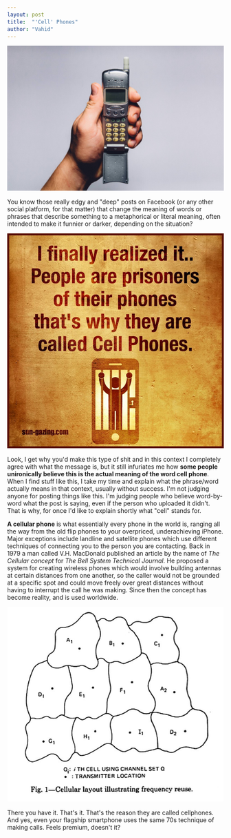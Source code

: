 ```yaml
---
layout: post
title:  "'Cell' Phones"
author: "Vahid"
---
```

<p align="center">
  <img src="./assets/phone.jpg">
</p>
You know those really edgy and "deep" posts on Facebook (or any other social platform, for that matter) that change the meaning of words or phrases that describe something to a metaphorical or literal meaning, often intended to make it funnier or darker, depending on the situation?

<p align="center">
  <img src="./assets/edge.jpg">
</p>

Look, I get why you'd make this type of shit and in this context I completely agree with what the message is, but it still infuriates me how **some people unironically believe this is the actual meaning of the word cell phone**. When I find stuff like this, I take my time and explain what the phrase/word actually means in that context, usually without success. I'm not judging anyone for posting things like this. I'm judging people who believe word-by-word what the post is saying, even if the person who uploaded it didn't. That is why, for once I'd like to explain shortly what "cell" stands for.

__A cellular phone__ is what essentially every phone in the world is, ranging all the way from the old flip phones to your overpriced, underachieving iPhone. Major exceptions include landline and satellite phones which use different techniques of connecting you to the person you are contacting. Back in 1979 a man called V.H. MacDonald published an article by the name of *The Cellular concept* for _The Bell System Technical Journal_. He proposed a system for creating wireless phones which would involve building antennas at certain distances from one another, so the caller would not be grounded at a specific spot and could move freely over great distances without having to interrupt the call he was making. Since then the concept has become reality, and is used worldwide.

<p align="center">
  <img src="./assets/cell.jpg">
</p>

There you have it. That's it. That's the reason they are called cellphones. And yes, even your flagship smartphone uses the same 70s technique of making calls. Feels premium, doesn't it?
